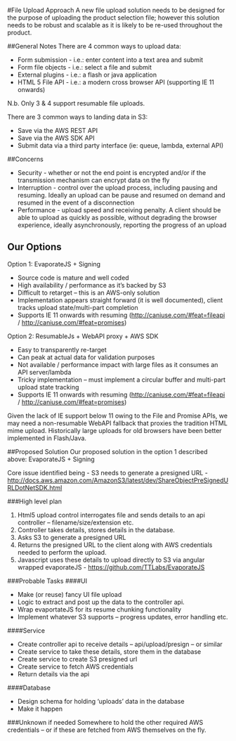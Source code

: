#File Upload Approach
A new file upload solution needs to be designed for the purpose of uploading the product selection file; however this solution needs to be robust and scalable as it is likely to be re-used throughout the product.

##General Notes
There are 4 common ways to upload data:

* Form submission - i.e.: enter content into a text area and submit
* Form file objects - i.e.: select a file and submit
* External plugins - i.e.: a flash or java application
* HTML 5 File API - i.e.: a modern cross browser API (supporting IE 11 onwards)

N.b. Only 3 & 4 support resumable file uploads.

There are 3 common ways to landing data in S3:

* Save via the AWS REST API
* Save via the AWS SDK API
* Submit data via a third party interface (ie: queue, lambda, external API)

##Concerns
* Security - whether or not the end point is encrypted and/or if the transmission mechanism can encrypt data on the fly
* Interruption - control over the upload process, including pausing and resuming. Ideally an upload can be pause and resumed on demand and resumed in the event of a disconnection
* Performance - upload speed and receiving penalty. A client should be able to upload as quickly as possible, without degrading the browser experience, ideally asynchronously, reporting the progress of an upload

## Our Options

Option 1: EvaporateJS + Signing

* Source code is mature and well coded
* High availability / performance as it’s backed by S3
* Difficult to retarget – this is an AWS-only solution
* Implementation appears straight forward (it is well documented), client tracks upload state/multi-part completion
* Supports IE 11 onwards with resuming (<http://caniuse.com/#feat=fileapi> / <http://caniuse.com/#feat=promises>)

Option 2: ResumableJs + WebAPI proxy + AWS SDK

* Easy to transparently re-target
* Can peak at actual data for validation purposes
* Not available / performance impact with large files as it consumes an API server/lambda
* Tricky implementation – must implement a circular buffer and multi-part upload state tracking
* Supports IE 11 onwards with resuming (<http://caniuse.com/#feat=fileapi> / <http://caniuse.com/#feat=promises>)

Given the lack of IE support below 11 owing to the File and Promise APIs, we may need a non-resumable WebAPI fallback that proxies the tradition HTML mime upload. Historically large uploads for old browsers have been better implemented in Flash/Java.

##Proposed Solution
Our proposed solution in the option 1 described above: EvaporateJS + Signing

Core issue identified being - S3 needs to generate a presigned URL - <http://docs.aws.amazon.com/AmazonS3/latest/dev/ShareObjectPreSignedURLDotNetSDK.html>

###High level plan 
1. Html5 upload control interrogates file and sends details to an api controller – filename/size/extension etc.
2. Controller takes details, stores details in the database.
3. Asks S3 to generate a presigned URL
4. Returns the presigned URL to the client along with AWS credentials needed to perform the upload.
5. Javascript uses these details to upload directly to S3 via angular wrapped evaporateJS - <https://github.com/TTLabs/EvaporateJS>

###Probable Tasks
####UI
* Make (or reuse) fancy UI file upload
* Logic to extract and post up the data to the controller api.
* Wrap evaportateJS for its resume chunking functionality
* Implement whatever S3 supports – progress updates, error handling etc.

####Service
* Create controller api to receive details – api/upload/presign – or similar
* Create service to take these details, store them in the database
* Create service to create S3 presigned url
* Create service to fetch AWS credentials
* Return details via the api

####Database
* Design schema for holding ‘uploads’ data in the database
* Make it happen

###Unknown if needed
Somewhere to hold the other required AWS credentials – or if these are fetched from AWS themselves on the fly.